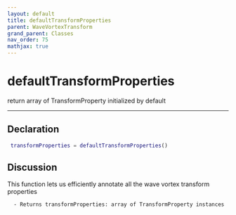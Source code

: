 ```yaml
---
layout: default
title: defaultTransformProperties
parent: WaveVortexTransform
grand_parent: Classes
nav_order: 75
mathjax: true
---
```


#  defaultTransformProperties

return array of TransformProperty initialized by default


---

## Declaration
```matlab
 transformProperties = defaultTransformProperties()
```
## Discussion

  This function lets us efficiently annotate all the wave vortex transform
  properties
 
      - Returns transformProperties: array of TransformProperty instances
